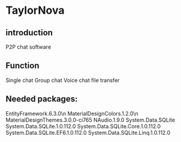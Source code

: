 # TaylorNova
## introduction
P2P chat software
## Function
Single chat
Group chat
Voice chat
file transfer
## Needed packages:
EntityFramework.6.3.0\n
MaterialDesignColors.1.2.0\n
MaterialDesignThemes.3.0.0-ci765
NAudio.1.9.0
System.Data.SQLite
System.Data.SQLite.1.0.112.0
System.Data.SQLite.Core.1.0.112.0
System.Data.SQLite.EF6.1.0.112.0
System.Data.SQLite.Linq.1.0.112.0
